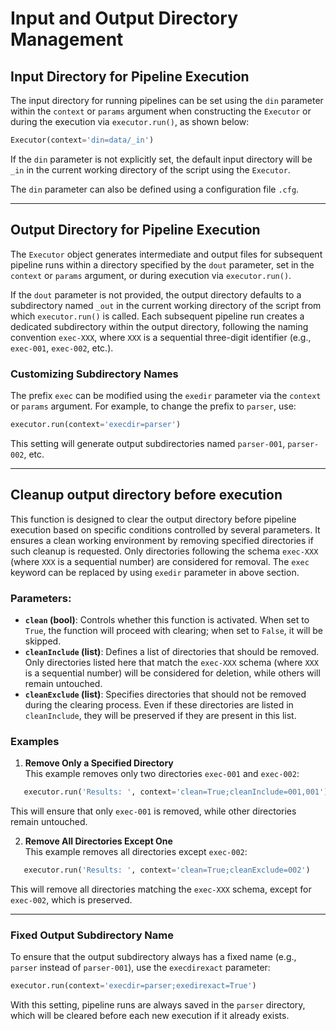 
# Input and Output Directory Management

## Input Directory for Pipeline Execution

The input directory for running pipelines can be set using the `din` parameter within the `context` or `params` argument when constructing the `Executor` or during the execution via `executor.run()`, as shown below:

```python
Executor(context='din=data/_in')
```

If the `din` parameter is not explicitly set, the default input directory will be `_in` in the current working directory of the script using the `Executor`.

The `din` parameter can also be defined using a configuration file `.cfg`.

---

## Output Directory for Pipeline Execution

The `Executor` object generates intermediate and output files for subsequent pipeline runs within a directory specified by the `dout` parameter, set in the `context` or `params` argument, or during execution via `executor.run()`.

If the `dout` parameter is not provided, the output directory defaults to a subdirectory named `_out` in the current working directory of the script from which `executor.run()` is called. Each subsequent pipeline run creates a dedicated subdirectory within the output directory, following the naming convention `exec-XXX`, where `XXX` is a sequential three-digit identifier (e.g., `exec-001`, `exec-002`, etc.).

### Customizing Subdirectory Names

The prefix `exec` can be modified using the `exedir` parameter via the `context` or `params` argument. For example, to change the prefix to `parser`, use:

```python
executor.run(context='execdir=parser')
```

This setting will generate output subdirectories named `parser-001`, `parser-002`, etc.

---

## Cleanup output directory before execution

This function is designed to clear the output directory before pipeline execution based on specific conditions controlled by several parameters. It ensures a clean working environment by removing specified directories if such cleanup is requested. Only directories following the schema `exec-XXX` (where `XXX` is a sequential number) are considered for removal. The `exec` keyword can be replaced by using `exedir` parameter in above section.

### Parameters:

- **`clean` (bool)**: Controls whether this function is activated. When set to `True`, the function will proceed with clearing; when set to `False`, it will be skipped.
- **`cleanInclude` (list)**: Defines a list of directories that should be removed. Only directories listed here that match the `exec-XXX` schema (where `XXX` is a sequential number) will be considered for deletion, while others will remain untouched.
- **`cleanExclude` (list)**: Specifies directories that should not be removed during the clearing process. Even if these directories are listed in `cleanInclude`, they will be preserved if they are present in this list.

### Examples

1. **Remove Only a Specified Directory**  
   This example removes only two directories `exec-001` and `exec-002`:

```python
   executor.run('Results: ', context='clean=True;cleanInclude=001,001')
```
   This will ensure that only `exec-001` is removed, while other directories remain untouched.

2. **Remove All Directories Except One**  
   This example removes all directories except `exec-002`:
```python
   executor.run('Results: ', context='clean=True;cleanExclude=002')
```
   This will remove all directories matching the `exec-XXX` schema, except for `exec-002`, which is preserved.

---

### Fixed Output Subdirectory Name

To ensure that the output subdirectory always has a fixed name (e.g., `parser` instead of `parser-001`), use the `execdirexact` parameter:

```python
executor.run(context='execdir=parser;exedirexact=True')
```

With this setting, pipeline runs are always saved in the `parser` directory, which will be cleared before each new execution if it already exists.
